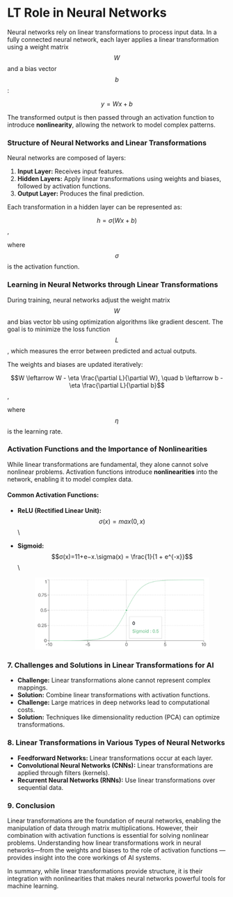# LT Role in Neural Networks

Neural networks rely on linear transformations to process input data. In a fully connected neural network, each layer applies a linear transformation using a weight matrix $$W$$ and a bias vector $$b$$:&#x20;

$$y=Wx + b$$

The transformed output is then passed through an activation function to introduce **nonlinearity**, allowing the network to model complex patterns.

### **Structure of Neural Networks and Linear Transformations**

Neural networks are composed of layers:

1. **Input Layer:** Receives input features.
2. **Hidden Layers:** Apply linear transformations using weights and biases, followed by activation functions.
3. **Output Layer:** Produces the final prediction.

Each transformation in a hidden layer can be represented as:&#x20;

$$h=σ(Wx+b)$$,&#x20;

where $$\sigma$$ is the activation function.

### **Learning in Neural Networks through Linear Transformations**

During training, neural networks adjust the weight matrix $$W$$ and bias vector bb using optimization algorithms like gradient descent. The goal is to minimize the loss function $$L$$, which measures the error between predicted and actual outputs.

The weights and biases are updated iteratively:

$$W \leftarrow W - \eta \frac{\partial L}{\partial W}, \quad b \leftarrow b - \eta \frac{\partial L}{\partial b}$$,&#x20;

where $$\eta$$ is the learning rate.

### **Activation Functions and the Importance of Nonlinearities**

While linear transformations are fundamental, they alone cannot solve nonlinear problems. Activation functions introduce **nonlinearities** into the network, enabling it to model complex data.

#### Common Activation Functions:

* **ReLU (Rectified Linear Unit):**  $$σ(x)=max⁡(0,x)$$\

*   **Sigmoid:** $$σ(x)=11+e−x.\sigma(x) = \frac{1}{1 + e^{-x}}$$\


    <div align="left"><figure><img src="../../../../.gitbook/assets/ml-linear-transformation-sigmoid-activation-min.png" alt="" width="563"><figcaption></figcaption></figure></div>

### **7. Challenges and Solutions in Linear Transformations for AI**

* **Challenge:** Linear transformations alone cannot represent complex mappings.
* **Solution:** Combine linear transformations with activation functions.
* **Challenge:** Large matrices in deep networks lead to computational costs.
* **Solution:** Techniques like dimensionality reduction (PCA) can optimize transformations.

### **8. Linear Transformations in Various Types of Neural Networks**

* **Feedforward Networks:** Linear transformations occur at each layer.
* **Convolutional Neural Networks (CNNs):** Linear transformations are applied through filters (kernels).
* **Recurrent Neural Networks (RNNs):** Use linear transformations over sequential data.

### **9. Conclusion**

Linear transformations are the foundation of neural networks, enabling the manipulation of data through matrix multiplications. However, their combination with activation functions is essential for solving nonlinear problems. Understanding how linear transformations work in neural networks—from the weights and biases to the role of activation functions — provides insight into the core workings of AI systems.

In summary, while linear transformations provide structure, it is their integration with nonlinearities that makes neural networks powerful tools for machine learning.
